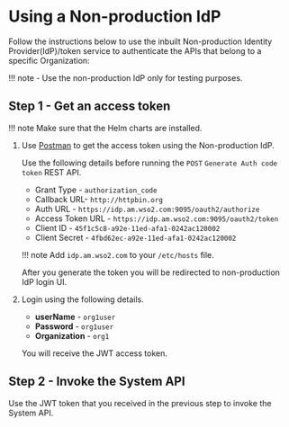 # Using a Non-production IdP

Follow the instructions below to use the inbuilt Non-production Identity Provider(IdP)/token service to authenticate the APIs that belong to a specific Organization:

!!! note
    - Use the non-production IdP only for testing purposes.


## Step 1 - Get an access token

!!! note
    Make sure that the Helm charts are installed.

1. Use [Postman](../../../../administration/postman-tests) to get the access token using the Non-production IdP.

    Use the following details before running the `POST` `Generate Auth code token` REST API.

     - Grant Type - `authorization_code`
     - Callback URL- `http://httpbin.org`
     - Auth URL - `https://idp.am.wso2.com:9095/oauth2/authorize`
     - Access Token URL - `https://idp.am.wso2.com:9095/oauth2/token`
     - Client ID - `45f1c5c8-a92e-11ed-afa1-0242ac120002`
     - Client Secret - `4fbd62ec-a92e-11ed-afa1-0242ac120002`

    !!! note
        Add `idp.am.wso2.com` to your `/etc/hosts` file.

    After you generate the token you will be redirected to non-production IdP login UI.

2. Login using the following details.

     - **userName** - `org1user`
     - **Password** - `org1user`
     - **Organization** - `org1`

     You will receive the JWT access token.

## Step 2 - Invoke the System API

Use the JWT token that you received in the previous step to invoke the System API.
